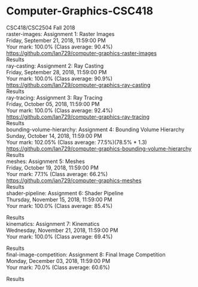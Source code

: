# Computer-Graphics-CSC418  
CSC418/CSC2504 Fall 2018  
raster-images: Assignment 1: Raster Images  
Friday, September 21, 2018, 11:59:00 PM  
Your mark: 100.0% (Class average: 90.4%)  
https://github.com/Ian729/computer-graphics-raster-images  
Results  
ray-casting: Assignment 2: Ray Casting  
Friday, September 28, 2018, 11:59:00 PM  
Your mark: 100.0% (Class average: 90.9%)  
https://github.com/Ian729/computer-graphics-ray-casting  
Results  
ray-tracing: Assignment 3: Ray Tracing  
Friday, October 05, 2018, 11:59:00 PM  
Your mark: 100.0% (Class average: 92.4%)  
https://github.com/Ian729/computer-graphics-ray-tracing  
Results  
bounding-volume-hierarchy: Assignment 4: Bounding Volume Hierarchy  
Sunday, October 14, 2018, 11:59:00 PM  
Your mark: 102.05% (Class average: 77.5%)(78.5% * 1.3)  
https://github.com/Ian729/computer-graphics-bounding-volume-hierarchy  
Results  
meshes: Assignment 5: Meshes  
Friday, October 19, 2018, 11:59:00 PM  
Your mark: 77.1% (Class average: 66.2%)  
https://github.com/ian729/computer-graphics-meshes  
Results  
shader-pipeline: Assignment 6: Shader Pipeline  
Thursday, November 15, 2018, 11:59:00 PM  
Your mark: 100.0% (Class average: 85.4%)  
  
Results  
kinematics: Assignment 7: Kinematics  
Wednesday, November 21, 2018, 11:59:00 PM  
Your mark: 100.0% (Class average: 69.4%)  
  
Results  
final-image-competition: Assignment 8: Final Image Competition  
Monday, December 03, 2018, 11:59:00 PM  
Your mark: 70.0% (Class average: 60.6%)  
  
Results
